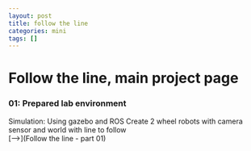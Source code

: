 ```yaml
---
layout: post
title: follow the line
categories: mini
tags: []
---
```


# Follow the line, main project page

### 01: Prepared lab environment
Simulation: Using gazebo and ROS Create 2 wheel robots with camera sensor and world with line to follow  
[-->](Follow the line - part 01)